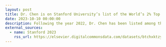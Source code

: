 ```yaml
---
layout: post
title: Dr. Chen is on Stanford University’s list of the World’s 2% Top Cited Scientists!
date: 2023-10-10 00:00:00
description: Following the year 2022, Dr. Chen has been listed among the World's Top 2% of Scientists for both career-long impact and single-year impact (compiled by John P.A. Ioannidis, Stanford University) in the subfield of Information and Communication Technologies.
external_sources:
  - name: Stanford 2023
    rss_url: https://elsevier.digitalcommonsdata.com/datasets/btchxktzyw/6
---
```

